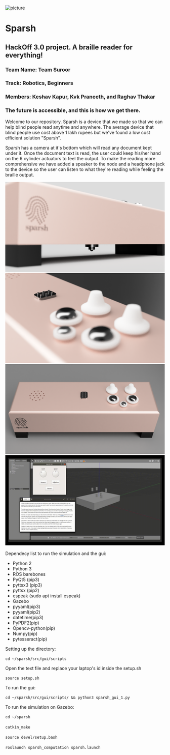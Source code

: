 ![picture](readme_assets/Asset_1.)
# Sparsh


## HackOff 3.0 project. A braille reader for everything!

### Team Name: Team Suroor
### Track: Robotics, Beginners
### Members: Keshav Kapur, Kvk Praneeth, and Raghav Thakar
### The future is accessible, and this is how we get there.

Welcome to our repository. Sparsh is a device that we made so that we 
can help blind people read anytime and anywhere. The average device that blind people use cost above 1 lakh rupees but we've found a low cost efficient solution "Sparsh".


Sparsh has a camera at it's bottom which will read any document kept under it. Once the document text is read, the user could keep his/her hand on the 6 cylinder actuators to feel the output. To make the reading more comprehensive we have added a speaker to the node and a headphone jack to the device so the user can listen to what they're reading while feeling the braille output.

![picture](readme_assets/sparsh_v13_camera.PNG)
![picture](readme_assets/sparsh_v13_closeup.PNG)
![picture](readme_assets/sparsh_v13_front_top.PNG)
![picture](readme_assets/gif_1.gif)

Dependecy list to run the simulation and the gui:

* Python 2 
* Python 3
* ROS barebones
* PyQt5 (pip3)
* pyttsx3 (pip3)
* pyttsx (pip2)
* espeak (sudo apt install espeak)
* Gazebo
* pyyaml(pip3)
* pyyaml(pip2)
* datetime(pip3)
* PyPDF2(pip)
* Opencv-python(pip)
* Numpy(pip)
* pytesseract(pip)

Setting up the directory:



```
cd ~/sparsh/src/gui/scripts
```
Open the text file and replace your laptop's id inside the setup.sh


```
source setup.sh
```

To run the gui:
```
cd ~/sparsh/src/gui/scripts/ && python3 sparsh_gui_1.py
```

To run the simulation on Gazebo:
```
cd ~/sparsh

catkin_make

source devel/setup.bash

roslaunch sparsh_computation sparsh.launch
```


